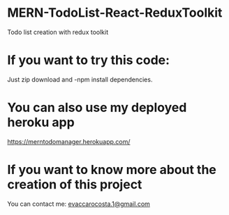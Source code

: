 # MERN-TodoList-React-ReduxToolkit
Todo list creation with redux toolkit

# If you want to try this code:
Just zip download and -npm install dependencies.

# You can also use my deployed heroku app
https://merntodomanager.herokuapp.com/

# If you want to know more about the creation of this project
You can contact me: evaccarocosta.1@gmail.com
